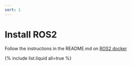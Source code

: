 ```yaml
---
sort: 1
---
```


# Install ROS2

Follow the instructions in the README.md on [ROS2 docker](https://github.com/MayFly-AI/ros_docker)

{% include list.liquid all=true %}
